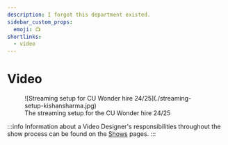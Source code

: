 ```yaml
---
description: I forgot this department existed.
sidebar_custom_props:
  emoji: 📺
shortlinks:
  - video
---
```

# Video

<figure>
![Streaming setup for CU Wonder hire 24/25](./streaming-setup-kishansharma.jpg)
<figcaption>The streaming setup for the CU Wonder hire 24/25</figcaption>
</figure>

:::info
Information about a Video Designer's responsibilities throughout the show process can be found on the
[Shows](/wiki/warwick-drama/shows) pages.
:::